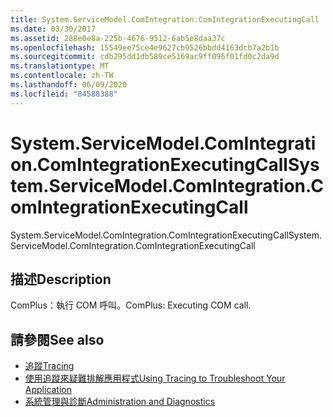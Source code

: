 ```yaml
---
title: System.ServiceModel.ComIntegration.ComIntegrationExecutingCall
ms.date: 03/30/2017
ms.assetid: 288e0e8a-225b-4676-9512-6ab5e8daa37c
ms.openlocfilehash: 15549ee75ce4e9627cb9526bbdd4163dcb7a2b1b
ms.sourcegitcommit: cdb295dd1db589ce5169ac9ff096f01fd0c2da9d
ms.translationtype: MT
ms.contentlocale: zh-TW
ms.lasthandoff: 06/09/2020
ms.locfileid: "84588388"
---
```

# <a name="systemservicemodelcomintegrationcomintegrationexecutingcall"></a><span data-ttu-id="9fe27-102">System.ServiceModel.ComIntegration.ComIntegrationExecutingCall</span><span class="sxs-lookup"><span data-stu-id="9fe27-102">System.ServiceModel.ComIntegration.ComIntegrationExecutingCall</span></span>
<span data-ttu-id="9fe27-103">System.ServiceModel.ComIntegration.ComIntegrationExecutingCall</span><span class="sxs-lookup"><span data-stu-id="9fe27-103">System.ServiceModel.ComIntegration.ComIntegrationExecutingCall</span></span>  
  
## <a name="description"></a><span data-ttu-id="9fe27-104">描述</span><span class="sxs-lookup"><span data-stu-id="9fe27-104">Description</span></span>  
 <span data-ttu-id="9fe27-105">ComPlus：執行 COM 呼叫。</span><span class="sxs-lookup"><span data-stu-id="9fe27-105">ComPlus: Executing COM call.</span></span>  
  
## <a name="see-also"></a><span data-ttu-id="9fe27-106">請參閱</span><span class="sxs-lookup"><span data-stu-id="9fe27-106">See also</span></span>

- [<span data-ttu-id="9fe27-107">追蹤</span><span class="sxs-lookup"><span data-stu-id="9fe27-107">Tracing</span></span>](index.md)
- [<span data-ttu-id="9fe27-108">使用追蹤來疑難排解應用程式</span><span class="sxs-lookup"><span data-stu-id="9fe27-108">Using Tracing to Troubleshoot Your Application</span></span>](using-tracing-to-troubleshoot-your-application.md)
- [<span data-ttu-id="9fe27-109">系統管理與診斷</span><span class="sxs-lookup"><span data-stu-id="9fe27-109">Administration and Diagnostics</span></span>](../index.md)
